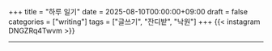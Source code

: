 +++
title = "하루 일기"
date = 2025-08-10T00:00:00+09:00
draft = false
categories = ["writing"]
tags = ["글쓰기", "잔디밭", "낙원"]
+++
{{< instagram DNGZRq4Twvm >}}

---
